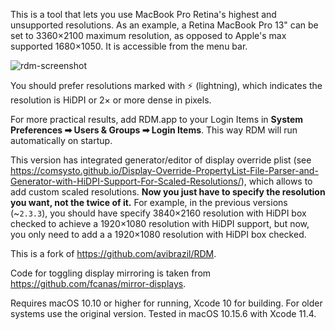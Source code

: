 This is a tool that lets you use MacBook Pro Retina's highest and unsupported resolutions.
As an example, a Retina MacBook Pro 13" can be set to 3360×2100 maximum resolution, as
opposed to Apple's max supported 1680×1050. It is accessible from the menu bar.

![rdm-screenshot](screenshot.png)

You should prefer resolutions marked with ⚡️ (lightning), which indicates the resolution
is HiDPI or 2× or more dense in pixels.

For more practical results, add RDM.app to your Login Items in **System Preferences ➡ Users & Groups ➡ Login Items**.
This way RDM will run automatically on startup.

This version has integrated generator/editor of display override plist (see https://comsysto.github.io/Display-Override-PropertyList-File-Parser-and-Generator-with-HiDPI-Support-For-Scaled-Resolutions/), which allows to add custom scaled resolutions. **Now you just have to specify the resolution you want, not the twice of it.** For example, in the previous versions (~`2.3.3`), you should have specify 3840×2160 resolution with HiDPI box checked to achieve a 1920×1080 resolution with HiDPI support, but now, you only need to add a  a 1920×1080 resolution with HiDPI box checked.

This is a fork of https://github.com/avibrazil/RDM.

Code for toggling display mirroring is taken from https://github.com/fcanas/mirror-displays.

Requires macOS 10.10 or higher for running, Xcode 10 for building. For older systems use the original version.
Tested in macOS 10.15.6 with Xcode 11.4.
